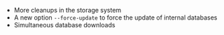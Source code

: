* More cleanups in the storage system
* A new option `--force-update` to force the update of internal databases
* Simultaneous database downloads
